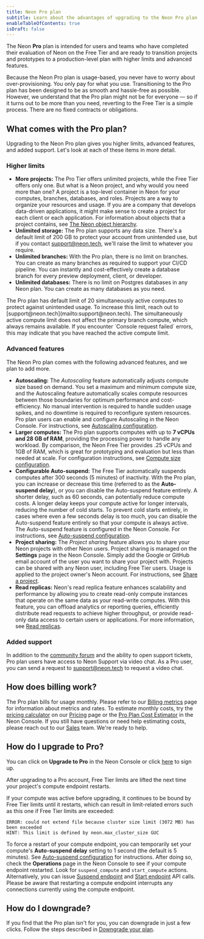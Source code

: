 ```yaml
---
title: Neon Pro plan
subtitle: Learn about the advantages of upgrading to the Neon Pro plan
enableTableOfContents: true
isDraft: false
---
```


The Neon **Pro** plan is intended for users and teams who have completed their evaluation of Neon on the Free Tier and are ready to transition projects and prototypes to a production-level plan with higher limits and advanced features.

Because the Neon Pro plan is usage-based, you never have to worry about over-provisioning. You only pay for what you use. Transitioning to the Pro plan has been designed to be as smooth and hassle-free as possible. However, we understand that the Pro plan might not be for everyone &mdash; so if it turns out to be more than you need, reverting to the Free Tier is a simple process. There are no fixed contracts or obligations.

## What comes with the Pro plan?

Upgrading to the Neon Pro plan gives you higher limits, advanced features, and added support. Let's look at each of these items in more detail.

### Higher limits

- **More projects:** The Pro Tier offers unlimited projects, while the Free Tier offers only one. But what is a Neon project, and why would you need more than one? A project is a top-level container in Neon for your computes, branches, databases, and roles. Projects are a way to organize your resources and usage. If you are a company that develops data-driven applications, it might make sense to create a project for each client or each application. For information about objects that a project contains, see [The Neon object hierarchy](/docs/manage/overview).
- **Unlimited storage:** The Pro plan supports any data size. There's a default limit of 200 GB to protect your account from unintended use, but if you contact [support@neon.tech](mailto:support@neon.tech), we'll raise the limit to whatever you require.
- **Unlimited branches:** With the Pro plan, there is no limit on branches. You can create as many branches as required to support your CI/CD pipeline. You can instantly and cost-effectively create a database branch for every preview deployment, client, or developer.
- **Unlimited databases:** There is no limit on Postgres databases in any Neon plan. You can create as many databases as you need.

<Admonition type="note">
The Pro plan has default limit of 20 simultaneously active computes to protect against unintended usage. To increase this limit, reach out to [support@neon.tech](mailto:support@neon.tech). The simultaneously active compute limit does not affect the primary branch compute, which always remains available. If you encounter `Console request failed` errors, this may indicate that you have reached the active compute limit.
</Admonition>

### Advanced features

The Neon Pro plan comes with the following advanced features, and we plan to add more.

- **Autoscaling:** The _Autoscaling_ feature automatically adjusts compute size based on demand. You set a maximum and minimum compute size, and the Autoscaling feature automatically scales compute resources between those boundaries for optimum performance and cost-efficiency. No manual intervention is required to handle sudden usage spikes, and no downtime is required to reconfigure system resources. Pro plan users can enable and configure Autoscaling in the Neon Console. For instructions, see [Autoscaling configuration](/docs/manage/endpoints#compute-size-and-autoscaling-configuration).
- **Larger computes:** The Pro plan supports computes with up to **7 vCPUs and 28 GB of RAM**, providing the processing power  to handle any workload. By comparison, the Neon Free Tier provides .25 vCPUs and 1GB of RAM, which is great for prototyping and evaluation but less than needed at scale. For configuration instructions, see [Compute size configuration](/docs/manage/endpoints#compute-size-and-autoscaling-configuration).
- **Configurable Auto-suspend:** The Free Tier automatically suspends computes after 300 seconds (5 minutes) of inactivity. With the Pro plan, you can increase or decrease this time (referred to as the **Auto-suspend delay**), or you can disable the Auto-suspend feature entirely. A shorter delay, such as 60 seconds, can potentially reduce compute costs. A longer delay keeps your compute active for longer intervals, reducing the number of cold starts. To prevent cold starts entirely, in cases where even a few seconds delay is too much, you can disable the Auto-suspend feature entirely so that your compute is always active. The Auto-suspend feature is configured in the Neon Console. For instructions, see [Auto-suspend configuration](/docs/manage/endpoints#auto-suspend-configuration).
- **Project sharing:** The _Project sharing_ feature allows you to share your Neon projects with other Neon users. Project sharing is managed on the **Settings** page in the Neon Console. Simply add the Google or GitHub email account of the user you want to share your project with. Projects can be shared with any Neon user, including Free Tier users. Usage is applied to the project owner's Neon account. For instructions, see [Share a project](/docs/manage/projects#share-a-project).
- **Read replicas:** Neon's read replica feature enhances scalability and performance by allowing you to create read-only compute instances that operate on the same data as your read-write computes. With this feature, you can offload analytics or reporting queries, efficiently distribute read requests to achieve higher throughput, or provide read-only data access to certain users or applications. For more information, see [Read replicas](/docs/introduction/read-replicas).

### Added support

In addition to the [community forum](https://community.neon.tech/) and the ability to open support tickets, Pro plan users have access to Neon Support via video chat. As a Pro user, you can send a request to [support@neon.tech](mailto:support@neon.tech) to request a video chat.

## How does billing work?

The Pro plan bills for usage monthly. Please refer to our [Billing metrics](/docs/introduction/billing) page for information about metrics and rates. To estimate monthly costs, try the [pricing calculator](https://neon.tech/pricing#calc) on our [Pricing](https://neon.tech/pricing) page or the [Pro Plan Cost Estimator](/docs/introduction/billing#pro-plan-cost-estimator) in the Neon Console. If you still have questions or need help estimating costs, please reach out to our [Sales](https://neon.tech/contact-sales) team. We're ready to help.

## How do I upgrade to Pro?

You can click on **Upgrade to Pro** in the Neon Console or click [here](https://console.neon.tech/app/projects?show_enroll_to_pro=true) to sign up.

After upgrading to a Pro account, Free Tier limits are lifted the next time your project's compute endpoint restarts.

<Admonition type="note">
If your compute was active before upgrading, it continues to be bound by Free Tier limits until it restarts, which can result in limit-related errors such as this one if Free Tier limits are exceeded:

```text
ERROR: could not extend file because cluster size limit (3072 MB) has been exceeded
HINT: This limit is defined by neon.max_cluster_size GUC
```

To force a restart of your compute endpoint, you can temporarily set your compute's **Auto-suspend delay** setting to 1 second (the default is 5 minutes). See [Auto-suspend configuration](/docs/manage/endpoints#auto-suspend-configuration) for instructions. After doing so, check the **Operations** page in the Neon Console to see if your compute endpoint restarted. Look for `suspend_compute` and `start_compute` actions. Alternatively, you can issue [Suspend endpoint](https://api-docs.neon.tech/reference/suspendprojectendpoint) and [Start endpoint](https://api-docs.neon.tech/reference/startprojectendpoint) API calls. Please be aware that restarting a compute endpoint interrupts any connections currently using the compute endpoint.
</Admonition>

## How do I downgrade?

If you find that the Pro plan isn't for you, you can downgrade in just a few clicks. Follow the steps described in [Downgrade your plan](/docs/introduction/manage-billing#downgrade-your-plan).
